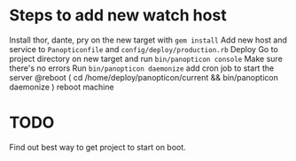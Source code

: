Steps to add new watch host
===========================

Install thor, dante, pry on the new target with `gem install`
Add new host and service to `Panopticonfile` and `config/deploy/production.rb`
Deploy
Go to project directory on new target and run `bin/panopticon console`
Make sure there's no errors
Run `bin/panopticon daemonize`
add cron job to start the server
    @reboot ( cd /home/deploy/panopticon/current && bin/panopticon daemonize )
reboot machine

TODO
====

Find out best way to get project to start on boot.